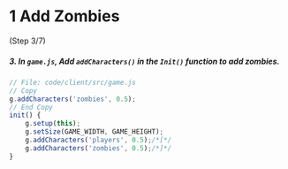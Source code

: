 # 1 Add Zombies
 (Step 3/7)

##### 3. In `game.js`, Add `addCharacters()` in the `Init()` function to add zombies.

``` javascript
// File: code/client/src/game.js
// Copy
g.addCharacters('zombies', 0.5);
// End Copy
init() {
	g.setup(this);
	g.setSize(GAME_WIDTH, GAME_HEIGHT);
	g.addCharacters('players', 0.5);/*[*/
	g.addCharacters('zombies', 0.5);/*]*/
}

```